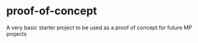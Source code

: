 # proof-of-concept
A very basic starter project to be used as a proof of concept for future MP projects
